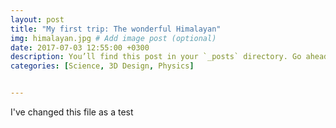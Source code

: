 ```yaml
---
layout: post
title: "My first trip: The wonderful Himalayan"
img: himalayan.jpg # Add image post (optional)
date: 2017-07-03 12:55:00 +0300
description: You’ll find this post in your `_posts` directory. Go ahead and edit it and re-build the site to see your changes. # Add post description (optional)
categories: [Science, 3D Design, Physics]


---
```

I've changed this file as a test
